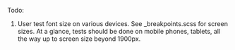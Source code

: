 Todo:
1. User test font size on various devices. See _breakpoints.scss for screen sizes. At a glance, tests should be done on mobile phones, tablets, all the way up to screen size beyond 1900px.

